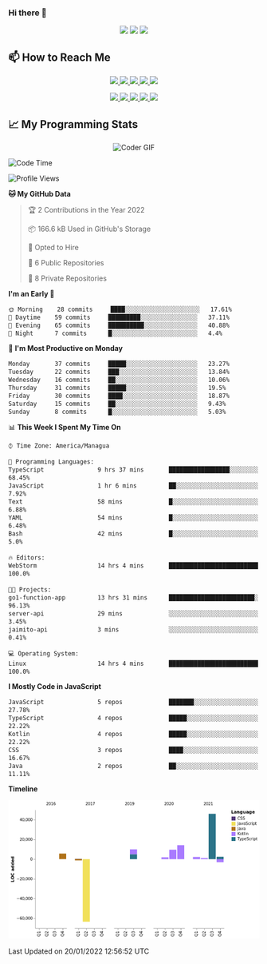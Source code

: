 ### Hi there 👋

<!--
**DevKenny/DevKenny** is a ✨ _special_ ✨ repository because its `README.md` (this file) appears on your GitHub profile.

Here are some ideas to get you started:

- 🔭 I’m currently working on ...
- 🌱 I’m currently learning ...
- 👯 I’m looking to collaborate on ...
- 🤔 I’m looking for help with ...
- 💬 Ask me about ...
- 📫 How to reach me: ...
- 😄 Pronouns: ...
- ⚡ Fun fact: ...
-->

<p align = "center">
  <img src="https://github-readme-stats.vercel.app/api?username=DevKenny&count_private=true&show_icons=true&theme=graywhite&line_height=30&hide_border=true">
  <img src="https://github-readme-stats.vercel.app/api/top-langs/?username=DevKenny&hide=html,css&theme=graywhite&hide_border=true">
  <img src="https://github-profile-summary-cards.vercel.app/api/cards/profile-details?username=DevKenny&theme=vue">
</p>

## 📫 How to Reach Me

<p align="center">
 <a href="https://devkenny.github.io">
  <img src="https://img.shields.io/badge/DevKenny-%23206A5D.svg?&style=for-the-badge&logo=jquery&logoColor=white" />
 </a>

 <a href="https://www.linkedin.com/in/hreal92">
  <img src="https://img.shields.io/badge/connect-%230077B5.svg?&style=for-the-badge&logo=linkedin&logoColor=white" />
 </a>

 <a href="https://join.skype.com/invite/IQ6gVADlpBSM">
  <img src="https://img.shields.io/badge/chat-%2300AFF0.svg?&style=for-the-badge&logo=skype&logoColor=white" />
 </a>

 <a href="mailto:realherrold@gmail.com">
  <img src="https://img.shields.io/badge/email-%23C14438.svg?&style=for-the-badge&logo=Gmail&logoColor=white" />
 </a>

 <a href="https://wa.me/50589517503">
  <img src="https://img.shields.io/badge/Whatsapp-%2300BFA5.svg?&style=for-the-badge&logo=Whatsapp&logoColor=white" />
 </a>
</p>

<p align="center">
  <a href="#">
    <img src="https://badges.pufler.dev/visits/DevKenny/DevKenny?style=flat-square&color=green&logo=github">
  </a>
  <a href="#">
    <img src="https://badges.pufler.dev/years/DevKenny?style=flat-square&color=green&logo=github">
  </a>
  <a href="#">
    <img src="https://badges.pufler.dev/repos/DevKenny?style=flat-square&color=green&logo=github">
  </a>
  <a href="#">
    <img src="https://badges.pufler.dev/gists/DevKenny?style=flat-square&color=green&logo=github">
  </a>
  <a href="#">
    <img src="https://badges.pufler.dev/commits/monthly/DevKenny?style=flat-square&color=green&logo=github">
  </a>
</p>

## 📈 My Programming Stats

<p align="center">
 <img src="https://www.mygo.ge/uploads/blog/1584023795.jpg" alt="Coder GIF" style="max-width:500px">
</p>

<!--START_SECTION:waka-->
![Code Time](http://img.shields.io/badge/Code%20Time-3%2C496%20hrs%2013%20mins-blue)

![Profile Views](http://img.shields.io/badge/Profile%20Views-3-blue)

**🐱 My GitHub Data** 

> 🏆 2 Contributions in the Year 2022
 > 
> 📦 166.6 kB Used in GitHub's Storage 
 > 
> 💼 Opted to Hire
 > 
> 📜 6 Public Repositories 
 > 
> 🔑 8 Private Repositories  
 > 
**I'm an Early 🐤** 

```text
🌞 Morning    28 commits     ████░░░░░░░░░░░░░░░░░░░░░   17.61% 
🌆 Daytime    59 commits     █████████░░░░░░░░░░░░░░░░   37.11% 
🌃 Evening    65 commits     ██████████░░░░░░░░░░░░░░░   40.88% 
🌙 Night      7 commits      █░░░░░░░░░░░░░░░░░░░░░░░░   4.4%

```
📅 **I'm Most Productive on Monday** 

```text
Monday       37 commits     █████░░░░░░░░░░░░░░░░░░░░   23.27% 
Tuesday      22 commits     ███░░░░░░░░░░░░░░░░░░░░░░   13.84% 
Wednesday    16 commits     ██░░░░░░░░░░░░░░░░░░░░░░░   10.06% 
Thursday     31 commits     █████░░░░░░░░░░░░░░░░░░░░   19.5% 
Friday       30 commits     ████░░░░░░░░░░░░░░░░░░░░░   18.87% 
Saturday     15 commits     ██░░░░░░░░░░░░░░░░░░░░░░░   9.43% 
Sunday       8 commits      █░░░░░░░░░░░░░░░░░░░░░░░░   5.03%

```


📊 **This Week I Spent My Time On** 

```text
⌚︎ Time Zone: America/Managua

💬 Programming Languages: 
TypeScript               9 hrs 37 mins       █████████████████░░░░░░░░   68.45% 
JavaScript               1 hr 6 mins         ██░░░░░░░░░░░░░░░░░░░░░░░   7.92% 
Text                     58 mins             █░░░░░░░░░░░░░░░░░░░░░░░░   6.88% 
YAML                     54 mins             █░░░░░░░░░░░░░░░░░░░░░░░░   6.48% 
Bash                     42 mins             █░░░░░░░░░░░░░░░░░░░░░░░░   5.0%

🔥 Editors: 
WebStorm                 14 hrs 4 mins       █████████████████████████   100.0%

🐱‍💻 Projects: 
go1-function-app         13 hrs 31 mins      ████████████████████████░   96.13% 
server-api               29 mins             ░░░░░░░░░░░░░░░░░░░░░░░░░   3.45% 
jaimito-api              3 mins              ░░░░░░░░░░░░░░░░░░░░░░░░░   0.41%

💻 Operating System: 
Linux                    14 hrs 4 mins       █████████████████████████   100.0%

```

**I Mostly Code in JavaScript** 

```text
JavaScript               5 repos             ███████░░░░░░░░░░░░░░░░░░   27.78% 
TypeScript               4 repos             █████░░░░░░░░░░░░░░░░░░░░   22.22% 
Kotlin                   4 repos             █████░░░░░░░░░░░░░░░░░░░░   22.22% 
CSS                      3 repos             ████░░░░░░░░░░░░░░░░░░░░░   16.67% 
Java                     2 repos             ██░░░░░░░░░░░░░░░░░░░░░░░   11.11%

```


**Timeline**

![Chart not found](https://raw.githubusercontent.com/DevKenny/DevKenny/main/charts/bar_graph.png) 


 Last Updated on 20/01/2022 12:56:52 UTC
<!--END_SECTION:waka-->
